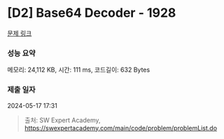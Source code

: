 # [D2] Base64 Decoder - 1928 

[문제 링크](https://swexpertacademy.com/main/code/problem/problemDetail.do?contestProbId=AV5PR4DKAG0DFAUq) 

### 성능 요약

메모리: 24,112 KB, 시간: 111 ms, 코드길이: 632 Bytes

### 제출 일자

2024-05-17 17:31



> 출처: SW Expert Academy, https://swexpertacademy.com/main/code/problem/problemList.do